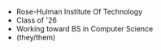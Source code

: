 - Rose-Hulman Institute Of Technology
- Class of '26
- Working toward BS in Computer Science
- (they/them)
